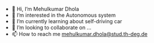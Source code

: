 - 👋 Hi, I’m Mehulkumar Dhola
- 👀 I’m interested in the Autonomous system
- 🌱 I’m currently learning about self-driving car
- 💞️ I’m looking to collaborate on ...
- 📫 How to reach me mehulkumar.dhola@stud.th-deg.de

<!---
mehul3626/mehul3626 is a ✨ special ✨ repository because its `README.md` (this file) appears on your GitHub profile.
You can click the Preview link to take a look at your changes.
--->
